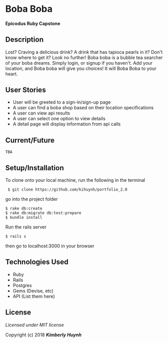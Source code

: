 # Boba Boba

#### Epicodus Ruby Capstone

## Description
Lost? Craving a delicious drink? A drink that has tapioca pearls in it? Don't know where to get it? Look no further! Boba boba is a bubble tea searcher of your boba dreams. Simply login, or signup if you haven't. Add your location, and Boba boba will give you choices!
It will Boba Boba to your heart.
## User Stories
* User will be greeted to a sign-in/sign-up page
* A user can find a boba shop based on their location specifications
* A user can view api results
* A user can select one option to view details
* A detail page will display information from api calls

## Current/Future
```
TBA
```
## Setup/Installation

To clone onto your local machine, run the following in the terminal
```
 $ git clone https://github.com/kihuynh/portfolio_2.0
```
go into the project folder
```
$ rake db:create
$ rake db:migrate db:test:prepare
$ bundle install
```
Run the rails server <br>
```
$ rails s
```
then go to localhost:3000 in your browser

## Technologies Used
- Ruby
- Rails
- Postgres
- Gems (Devise, etc)
- API (List them here)

## License

*Licensed under MIT license*

Copyright (c) 2018 **_Kimberly Huynh_**
